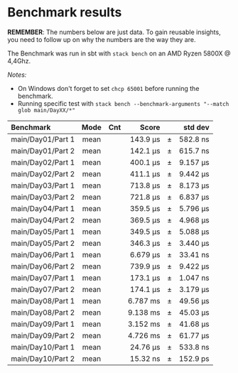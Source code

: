 Benchmark results
=================
**REMEMBER**: The numbers below are just data. To gain reusable insights, you need to follow up on
why the numbers are the way they are.

The Benchmark was run in sbt with `stack bench` on an AMD Ryzen 5800X @ 4,4Ghz.

*Notes:* 
* On Windows don't forget to set `chcp 65001` before running the benchmark.
* Running specific test with `stack bench --benchmark-arguments "--match glob main/DayXX/*"`


| Benchmark         | Mode | Cnt |     Score   |     |   std dev  |
|:------------------|:----:|:---:|------------:|-----|-----------:|
| main/Day01/Part 1 | mean |     | 143.9  μs   | ±   | 582.8  ns  |
| main/Day01/Part 2 | mean |     | 142.1  μs   | ±   | 615.7  ns  |
| main/Day02/Part 1 | mean |     | 400.1  μs   | ±   | 9.157  μs  |
| main/Day02/Part 2 | mean |     | 411.1  μs   | ±   | 9.442  μs  |
| main/Day03/Part 1 | mean |     | 713.8  μs   | ±   | 8.173  μs  |
| main/Day03/Part 2 | mean |     | 721.8  μs   | ±   | 6.837  μs  |
| main/Day04/Part 1 | mean |     | 359.5  μs   | ±   | 5.796  μs  |
| main/Day04/Part 2 | mean |     | 369.5  μs   | ±   | 4.968  μs  |
| main/Day05/Part 1 | mean |     | 349.5  μs   | ±   | 5.088  μs  |
| main/Day05/Part 2 | mean |     | 346.3  μs   | ±   | 3.440  μs  |
| main/Day06/Part 1 | mean |     | 6.679  μs   | ±   | 33.41  ns  |
| main/Day06/Part 2 | mean |     | 739.9  μs   | ±   | 9.422  μs  |
| main/Day07/Part 1 | mean |     | 173.1  μs   | ±   | 1.047  ns  |
| main/Day07/Part 2 | mean |     | 174.1  μs   | ±   | 3.179  μs  |
| main/Day08/Part 1 | mean |     | 6.787  ms   | ±   | 49.56  μs  |
| main/Day08/Part 2 | mean |     | 9.138  ms   | ±   | 45.03  μs  |
| main/Day09/Part 1 | mean |     | 3.152  ms   | ±   | 41.68  μs  |
| main/Day09/Part 2 | mean |     | 4.726  ms   | ±   | 61.77  μs  |
| main/Day10/Part 1 | mean |     | 24.76  µs   | ±   | 533.8  ns  |
| main/Day10/Part 2 | mean |     | 15.32  ns   | ±   | 152.9  ps  |